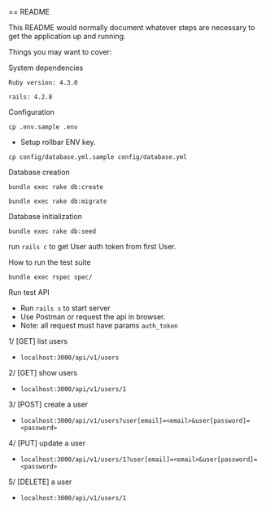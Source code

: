 == README

This README would normally document whatever steps are necessary to get the
application up and running.

Things you may want to cover:

System dependencies

`Ruby version: 4.3.0`

`rails: 4.2.8`

Configuration

`cp .env.sample .env`

- Setup rollbar ENV key.

`cp config/database.yml.sample config/database.yml`

Database creation

`bundle exec rake db:create`

`bundle exec rake db:migrate`

Database initialization

`bundle exec rake db:seed`

run `rails c` to get User auth token from first User.

How to run the test suite

`bundle exec rspec spec/`

Run test API

* Run `rails s` to start server
* Use Postman or request the api in browser.
* Note: all request must have params `auth_token`

1/ [GET] list users
* `localhost:3000/api/v1/users`

2/ [GET] show users
* `localhost:3000/api/v1/users/1`

3/ [POST] create a user
* `localhost:3000/api/v1/users?user[email]=<email>&user[password]=<password>`

4/ [PUT] update a user
* `localhost:3000/api/v1/users/1?user[email]=<email>&user[password]=<password>`

5/ [DELETE] a user
* `localhost:3000/api/v1/users/1`

